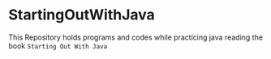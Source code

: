 # StartingOutWithJava
This Repository holds programs and codes while practicing java reading the book `Starting Out With Java`
